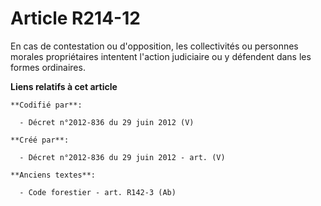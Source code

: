 # Article R214-12

En cas de contestation ou d'opposition, les collectivités ou personnes morales propriétaires intentent l'action judiciaire ou
y défendent dans les formes ordinaires.

**Liens relatifs à cet article**

	**Codifié par**:

	  - Décret n°2012-836 du 29 juin 2012 (V)

	**Créé par**:

	  - Décret n°2012-836 du 29 juin 2012 - art. (V)

	**Anciens textes**:

	  - Code forestier - art. R142-3 (Ab)
